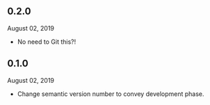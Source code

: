 ## 0.2.0
 August 02, 2019
- No need to Git this?!

## 0.1.0 
 August 02, 2019
- Change semantic version number to convey development phase.
